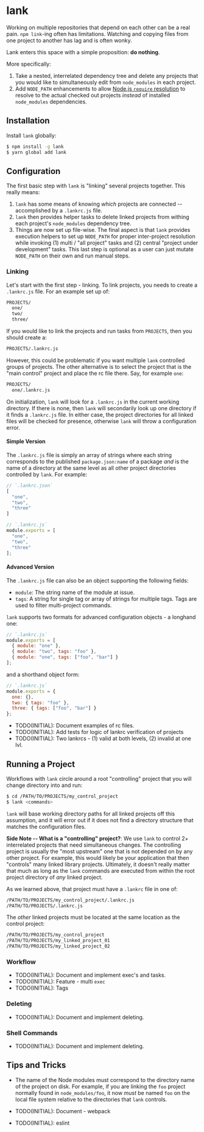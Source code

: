 lank
====

Working on multiple repositories that depend on each other can be a real pain.
`npm link`-ing often has limitations. Watching and copying files from one
project to another has lag and is often wonky.

Lank enters this space with a simple proposition: **do nothing**.

More specifically:

1. Take a nested, interrelated dependency tree and delete any projects that you
   would like to simultaneously edit from `node_modules` in each project.
2. Add `NODE_PATH` enhancements to allow
   [Node.js `require` resolution](https://nodejs.org/api/modules.html) to
   resolve to the actual checked out projects _instead_ of installed
   `node_modules` dependencies.

## Installation

Install `lank` globally:

```sh
$ npm install -g lank
$ yarn global add lank
```

## Configuration

The first basic step with `lank` is "linking" several projects together. This
really means:

1. `lank` has some means of knowing _which_ projects are connected --
   accomplished by a `.lankrc.js` file.
2. `lank` then provides helper tasks to delete linked projects from withing
   each project's `node_modules` dependency tree.
3. Things are now set up file-wise. The final aspect is that `lank` provides
   execution helpers to set up `NODE_PATH` for proper inter-project resolution
   while invoking (1) multi / "all project" tasks and (2) central "project under
   development" tasks. This last step is optional as a user can just mutate
   `NODE_PATH` on their own and run manual steps.

### Linking

Let's start with the first step - linking. To link projects, you needs to
create a `.lankrc.js` file. For an example set up of:

```sh
PROJECTS/
  one/
  two/
  three/
```

If you would like to link the projects and run tasks from `PROJECTS`, then you
should create a:

```sh
PROJECTS/.lankrc.js
```

However, this could be problematic if you want multiple `lank` controlled groups
of projects. The other alternative is to select the project that is the
"main control" project and place the rc file there. Say, for example `one`:

```sh
PROJECTS/
  one/.lankrc.js
```

On initialization, `lank` will look for a `.lankrc.js` in the current working
directory. If there is none, then `lank` will secondarily look up one directory
if it finds a `.lankrc.js` file. In either case, the project directories for all
linked files will be checked for presence, otherwise `lank` will throw a
configuration error.

#### Simple Version

The `.lankrc.js` file is simply an array of strings where each string
corresponds to the published `package.json:name` of a package _and_ is the name
of a directory at the same level as all other project directories controlled by
`lank`. For example:

```js
// `.lankrc.json`
[
  "one",
  "two",
  "three"
]

// `.lankrc.js`
module.exports = [
  "one",
  "two",
  "three"
];
```

#### Advanced Version

The `.lankrc.js` file can also be an object supporting the following fields:

- `module`: The string name of the module at issue.
- `tags`: A string for single tag or array of strings for multiple tags. Tags
  are used to filter multi-project commands.

`lank` supports two formats for advanced configuration objects - a longhand one:

```js
// `.lankrc.js`
module.exports = [
  { module: "one" },
  { module: "two", tags: "foo" },
  { module: "one", tags: ["foo", "bar"] }
];
```

and a shorthand object form:

```js
// `.lankrc.js`
module.exports = {
  one: {},
  two: { tags: "foo" },
  three: { tags: ["foo", "bar"] }
};
```

* TODO(INITIAL): Document examples of rc files.
* TODO(INITIAL): Add tests for logic of lankrc verification of projects
* TODO(INITIAL): Two lankrcs - (1) valid at both levels, (2) invalid at one lvl.

## Running a Project

Workflows with `lank` circle around a root "controlling" project that you will
change directory into and run:

```sh
$ cd /PATH/TO/PROJECTS/my_control_project
$ lank <commands>
```

`lank` will base working directory paths for all linked projects off this
assumption, and it will error out if it does not find a directory structure
that matches the configuration files.

**Side Note -- What is a "controlling" project?**: We use `lank` to control
2+ interrelated projects that need simultaneous changes. The controlling project
is usually the "most upstream" one that is not depended on by any other project.
For example, this would likely be your application that then "controls" many
linked library projects. Ultimately, it doesn't really matter that much as long
as the `lank` commands are executed from within the root project directory of
_any_ linked project.

As we learned above, that project must have a `.lankrc` file in one of:

```sh
/PATH/TO/PROJECTS/my_control_project/.lankrc.js
/PATH/TO/PROJECTS/.lankrc.js
```

The _other_ linked projects must be located at the same location as the control
project:

```sh
/PATH/TO/PROJECTS/my_control_project
/PATH/TO/PROJECTS/my_linked_project_01
/PATH/TO/PROJECTS/my_linked_project_02
```

### Workflow

* TODO(INITIAL): Document and implement exec's and tasks.
* TODO(INITIAL): Feature - multi `exec`
* TODO(INITIAL): Tags

### Deleting

* TODO(INITIAL): Document and implement deleting.

### Shell Commands

* TODO(INITIAL): Document and implement deleting.

## Tips and Tricks

* The name of the Node modules must correspond to the directory name of the
  project on disk. For example, if you are linking the `foo` project normally
  found in `node_modules/foo`, it now _must_ be named `foo` on the local
  file system relative to the directories that `lank` controls.

* TODO(INITIAL): Document - webpack
* TODO(INITIAL): eslint
